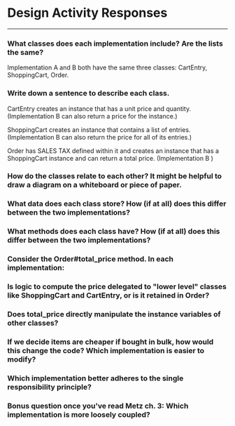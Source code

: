 # Design Activity Responses
---

### What classes does each implementation include? Are the lists the same?

Implementation A and B both have the same three classes: CartEntry, ShoppingCart, Order.

### Write down a sentence to describe each class.

CartEntry creates an instance that has a unit price and quantity. (Implementation B can also return a price for the instance.)

ShoppingCart creates an instance that contains a list of entries. (Implementation B can also return the price for all of its entries.)

Order has SALES TAX defined within it and creates an instance that has a ShoppingCart instance and can return a total price. (Implementation B )

### How do the classes relate to each other? It might be helpful to draw a diagram on a whiteboard or piece of paper.

### What data does each class store? How (if at all) does this differ between the two implementations?

### What methods does each class have? How (if at all) does this differ between the two implementations?

### Consider the Order#total_price method. In each implementation:

### Is logic to compute the price delegated to "lower level" classes like ShoppingCart and CartEntry, or is it retained in Order?

### Does total_price directly manipulate the instance variables of other classes?

### If we decide items are cheaper if bought in bulk, how would this change the code? Which implementation is easier to modify?

### Which implementation better adheres to the single responsibility principle?

### Bonus question once you've read Metz ch. 3: Which implementation is more loosely coupled?
